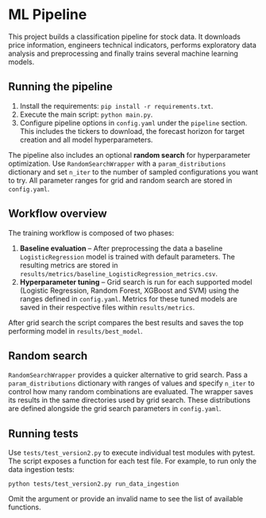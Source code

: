 # ML Pipeline

This project builds a classification pipeline for stock data. It downloads price information, engineers technical indicators, performs exploratory data analysis and preprocessing and finally trains several machine learning models.

## Running the pipeline

1. Install the requirements: `pip install -r requirements.txt`.
2. Execute the main script: `python main.py`.
3. Configure pipeline options in `config.yaml` under the `pipeline` section.
   This includes the tickers to download, the forecast horizon for target
   creation and all model hyperparameters.

The pipeline also includes an optional **random search** for hyperparameter
optimization. Use `RandomSearchWrapper` with a `param_distributions` dictionary
and set `n_iter` to the number of sampled configurations you want to try. All
parameter ranges for grid and random search are stored in `config.yaml`.

## Workflow overview

The training workflow is composed of two phases:

1. **Baseline evaluation** – After preprocessing the data a baseline `LogisticRegression` model is trained with default parameters. The resulting metrics are stored in `results/metrics/baseline_LogisticRegression_metrics.csv`.
2. **Hyperparameter tuning** – Grid search is run for each supported model (Logistic Regression, Random Forest, XGBoost and SVM) using the ranges defined in `config.yaml`. Metrics for these tuned models are saved in their respective files within `results/metrics`.

After grid search the script compares the best results and saves the top performing model in `results/best_model`.

## Random search

`RandomSearchWrapper` provides a quicker alternative to grid search. Pass a
`param_distributions` dictionary with ranges of values and specify `n_iter` to
control how many random combinations are evaluated. The wrapper saves its
results in the same directories used by grid search. These distributions are
defined alongside the grid search parameters in `config.yaml`.

## Running tests

Use `tests/test_version2.py` to execute individual test modules with pytest. The script exposes a function for each test file. For example, to run only the data ingestion tests:

```
python tests/test_version2.py run_data_ingestion
```

Omit the argument or provide an invalid name to see the list of available functions.
